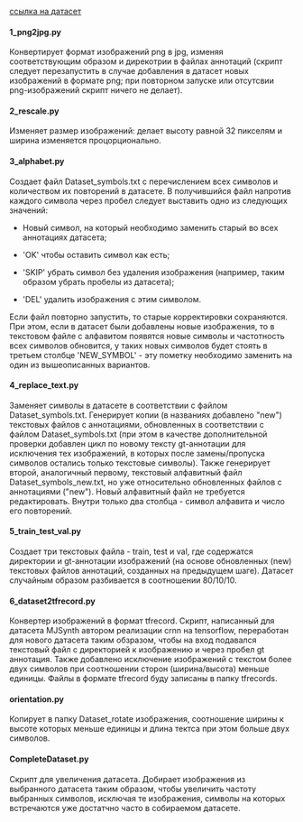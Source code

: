 [ссылка на датасет](https://drive.google.com/file/d/0B0U_CGyGjtSvTk9uakJoVV9SdW8/view)

#### 1_png2jpg.py

Конвертирует формат изображений png в jpg, изменяя соответствующим образом и дирекотрии в файлах аннотаций (скрипт следует перезапустить в случае добавления в датасет новых изображений в формате png; при повторном запуске или отсутсвии png-изображений скрипт ничего не делает).

#### 2_rescale.py

Изменяет размер изображений: делает высоту равной 32 пикселям и ширина изменяется процорционально.

#### 3_alphabet.py

Создает файл Dataset_symbols.txt c перечислением всех символов и количеством их повторений в датасете. В получившийся файл напротив каждого символа через пробел следует выставить одно из следующих значений:

- Новый символ, на который необходимо заменить старый во всех аннотациях датасета;

- 'OK' чтобы оставить символ как есть;

- 'SKIP' убрать символ без удаления изображения (например, таким образом убрать пробелы из датасета);

- 'DEL' удалить изображения с этим символом.

Если файл повторно запустить, то старые корректировки сохраняются. При этом, если в датасет были добавлены новые изображения, то в текстовом файле с алфавитом появятся новые символы и частотность всех символов обновится, у таких новых символов будет стоять в третьем столбце 'NEW_SYMBOL' - эту пометку необходимо заменить на один из вышеописанных вариантов.

#### 4_replace_text.py

Заменяет символы в датасете в соответствии с файлом Dataset_symbols.txt. Генерирует копии (в названиях добавлено "new") текстовых файлов с аннотациями, обновленных в соответствии с файлом Dataset_symbols.txt (при этом в качестве дополнительной проверки добавлен цикл по новому тексту gt-аннотации для исключения тех изображений, в которых после замены/пропуска символов остались только текстовые символы). Также генерирует второй, аналогичный первому, текстовый алфавитный файл Dataset_symbols_new.txt, но уже относительно обновленных файлов с аннотациями ("new"). Новый алфавитный файл не требуется редактировать. Внутри только два столбца - символ алфавита и число его повторений.

#### 5_train_test_val.py

Создает три текстовых файла - train, test и val, где содержатся директории и gt-аннотации изображений (на основе обновленных (new) текстовых файлов аннотаций, созданных на предыдущем шаге). Датасет случайным образом разбивается в соотношении 80/10/10.

#### 6_dataset2tfrecord.py

Конвертер изображений в формат tfrecord. Скрипт, написанный для датасета MJSynth автором реализации crnn на tensorflow, переработан для нового датасета таким обзразом, чтобы на вход подавался текстовый файл с директорией к изображению и через пробел gt аннотация. Также добавлено исключение изображений с текстом более двух символов при соотношении сторон (ширина/высота) меньше единицы. Файлы в формате tfrecord буду записаны в папку tfrecords.

#### orientation.py

Копирует в папку Dataset_rotate изображения, соотношение ширины к высоте которых меньше единицы и длина тектса при этом больше двух символов.

#### CompleteDataset.py

Скрипт для увеличения датасета. Добирает изображения из выбранного датасета таким образом, чтобы увеличить частоту выбранных символов, исключая те изображения, символы на которых встречаются уже достатчно часто в собираемом датасете.